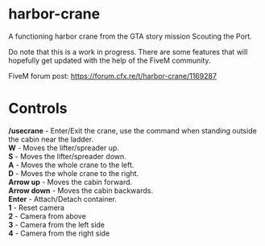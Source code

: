 # harbor-crane
A functioning harbor crane from the GTA story mission Scouting the Port.

Do note that this is a work in progress. There are some features that will hopefully get updated with the help of the FiveM community.

FiveM forum post: https://forum.cfx.re/t/harbor-crane/1169287

# Controls
**/usecrane** - Enter/Exit the crane, use the command when standing outside the cabin near the ladder.<br>
**W** - Moves the lifter/spreader up.<br>
**S** - Moves the lifter/spreader down.<br>
**A** - Moves the whole crane to the left.<br>
**D** - Moves the whole crane to the right.<br>
**Arrow up** - Moves the cabin forward.<br>
**Arrow down** - Moves the cabin backwards.<br>
**Enter** - Attach/Detach container.<br>
**1** - Reset camera<br>
**2** - Camera from above<br>
**3** - Camera from the left side<br>
**4** - Camera from the right side<br>
